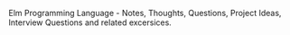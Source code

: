 Elm Programming Language - Notes, Thoughts, Questions, Project Ideas, Interview Questions and related excersices. 
